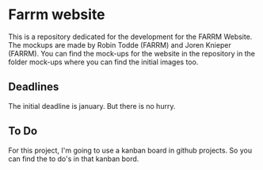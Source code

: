 # Farrm website

This is a repository dedicated for the development for the FARRM Website. The mockups are made by Robin Todde (FARRM) and Joren Knieper (FARRM). 
You can find the mock-ups for the website in the repository in the folder mock-ups where you can find the initial images too. 

## Deadlines 
The initial deadline is january. But there is no hurry. 

## To Do
For this project, I'm going to use a kanban board in github projects. So you can find the to do's in that kanban bord. 

